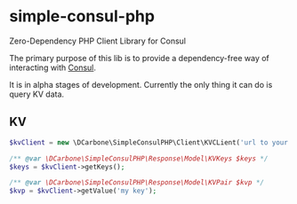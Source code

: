 # simple-consul-php
Zero-Dependency PHP Client Library for Consul

The primary purpose of this lib is to provide a dependency-free way of interacting with [Consul](https://www.consul.io/).

It is in alpha stages of development.  Currently the only thing it can do is query KV data.

## KV

```php
$kvClient = new \DCarbone\SimpleConsulPHP\Client\KVCLient('url to your consul');

/** @var \DCarbone\SimpleConsulPHP\Response\Model\KVKeys $keys */
$keys = $kvClient->getKeys();

/** @var \DCarbone\SimpleConsulPHP\Response\Model\KVPair $kvp */
$kvp = $kvClient->getValue('my key');
```
